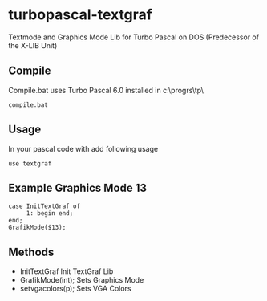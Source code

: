 # turbopascal-textgraf
Textmode and Graphics Mode Lib for Turbo Pascal on DOS (Predecessor of the X-LIB Unit)

## Compile
Compile.bat uses Turbo Pascal 6.0 installed in c:\progrs\tp\
```
compile.bat
```

## Usage
In your pascal code with add following usage
```
use textgraf
```

## Example Graphics Mode 13

```
case InitTextGraf of
     1: begin end;
end;
GrafikMode($13);
```

## Methods

- InitTextGraf              Init TextGraf Lib
- GrafikMode(int);          Sets Graphics Mode
- setvgacolors(p);          Sets VGA Colors
